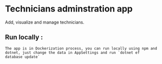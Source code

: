 # Technicians adminstration app
Add, visualize and manage technicians.

## Run locally :
    The app is in Dockerization process, you can run locally using npm and dotnet, just change the data in AppSettings and run `dotnet ef database update`
    
